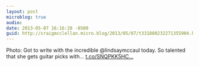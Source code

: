 ```yaml
---
layout: post
microblog: true
audio: 
date: 2013-05-07 16:16:28 -0500
guid: http://craigmcclellan.micro.blog/2013/05/07/t331880232271355904.html
---
```

Photo: Got to write with the incredible @lindsaymccaul today. So talented that she gets guitar picks with... [t.co/SNQPKK5HC...](http://t.co/SNQPKK5HCI)
